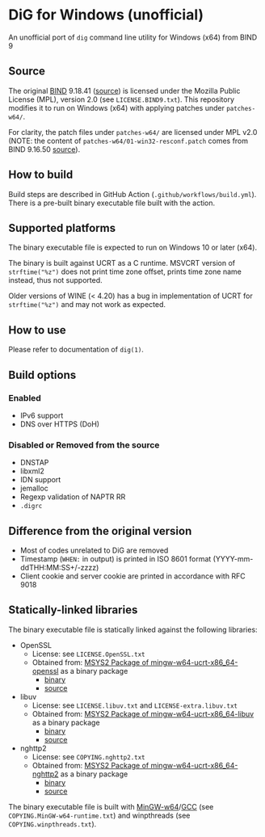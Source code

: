 # DiG for Windows (unofficial)

An unofficial port of `dig` command line utility for Windows (x64) from BIND 9

## Source

The original [BIND](https://www.isc.org/bind/) 9.18.41 ([source](https://downloads.isc.org/isc/bind9/9.18.41/bind-9.18.41.tar.xz)) is licensed under the Mozilla Public License (MPL), version 2.0 (see `LICENSE.BIND9.txt`).
This repository modifies it to run on Windows (x64) with applying patches under `patches-w64/`.

For clarity, the patch files under `patches-w64/` are licensed under MPL v2.0 (NOTE: the content of `patches-w64/01-win32-resconf.patch` comes from BIND 9.16.50 [source](https://downloads.isc.org/isc/bind9/9.16.50/bind-9.16.50.tar.xz)).

## How to build

Build steps are described in GitHub Action (`.github/workflows/build.yml`).
There is a pre-built binary executable file built with the action.

## Supported platforms

The binary executable file is expected to run on Windows 10 or later (x64).

The binary is built against UCRT as a C runtime.
MSVCRT version of `strftime("%z")` does not print time zone offset, prints time zone name instead, thus not supported.

Older versions of WINE (< 4.20) has a bug in implementation of UCRT for `strftime("%z")` and may not work as expected.

## How to use

Please refer to documentation of `dig(1)`.

## Build options

### Enabled

- IPv6 support
- DNS over HTTPS (DoH)

### Disabled or Removed from the source

- DNSTAP
- libxml2
- IDN support
- jemalloc
- Regexp validation of NAPTR RR
- `.digrc`

## Difference from the original version

- Most of codes unrelated to DiG are removed
- Timestamp (`WHEN:` in output) is printed in ISO 8601 format (YYYY-mm-ddTHH:MM:SS+/-zzzz)
- Client cookie and server cookie are printed in accordance with RFC 9018

## Statically-linked libraries

The binary executable file is statically linked against the following libraries:

- OpenSSL
  - License: see `LICENSE.OpenSSL.txt`
  - Obtained from: [MSYS2 Package of mingw-w64-ucrt-x86_64-openssl](https://packages.msys2.org/packages/mingw-w64-ucrt-x86_64-openssl) as a binary package
    - [binary](https://mirror.msys2.org/mingw/ucrt64/mingw-w64-ucrt-x86_64-openssl-3.5.4-1-any.pkg.tar.zst)
    - [source](https://mirror.msys2.org/mingw/sources/mingw-w64-openssl-3.5.4-1.src.tar.zst)
- libuv
  - License: see `LICENSE.libuv.txt` and `LICENSE-extra.libuv.txt`
  - Obtained from: [MSYS2 Package of mingw-w64-ucrt-x86_64-libuv](https://packages.msys2.org/packages/mingw-w64-ucrt-x86_64-libuv) as a binary package
    - [binary](https://mirror.msys2.org/mingw/ucrt64/mingw-w64-ucrt-x86_64-libuv-1.51.0-1-any.pkg.tar.zst)
    - [source](https://mirror.msys2.org/mingw/sources/mingw-w64-libuv-1.51.0-1.src.tar.zst)
- nghttp2
  - License: see `COPYING.nghttp2.txt`
  - Obtained from: [MSYS2 Package of mingw-w64-ucrt-x86_64-nghttp2](https://packages.msys2.org/packages/mingw-w64-ucrt-x86_64-nghttp2) as a binary package
    - [binary](https://mirror.msys2.org/mingw/ucrt64/mingw-w64-ucrt-x86_64-nghttp2-1.67.1-1-any.pkg.tar.zst)
    - [source](https://mirror.msys2.org/mingw/sources/mingw-w64-nghttp2-1.67.1-1.src.tar.zst)

The binary executable file is built with [MinGW-w64](https://www.mingw-w64.org/)/[GCC](https://gcc.gnu.org/) (see `COPYING.MinGW-w64-runtime.txt`) and winpthreads (see `COPYING.winpthreads.txt`).
